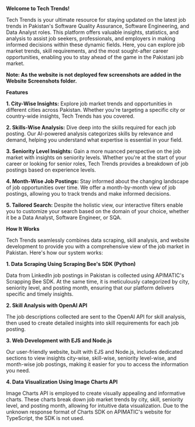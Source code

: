 **Welcome to Tech Trends!**

Tech Trends is your ultimate resource for staying updated on the latest job trends in Pakistan's Software Quality Assurance, Software Engineering, and Data Analyst roles. This platform offers valuable insights, statistics, and analysis to assist job seekers, professionals, and employers in making informed decisions within these dynamic fields. Here, you can explore job market trends, skill requirements, and the most sought-after career opportunities, enabling you to stay ahead of the game in the Pakistani job market.

**Note: As the website is not deployed few screenshots are added in the Website Screenshots folder.**

**Features**

**1. City-Wise Insights:** Explore job market trends and opportunities in different cities across Pakistan. Whether you're targeting a specific city or country-wide insights, Tech Trends has you covered.

**2. Skills-Wise Analysis:** Dive deep into the skills required for each job posting. Our AI-powered analysis categorizes skills by relevance and demand, helping you understand what expertise is essential in your field.

**3. Seniority Level Insights:** Gain a more nuanced perspective on the job market with insights on seniority levels. Whether you're at the start of your career or looking for senior roles, Tech Trends provides a breakdown of job postings based on experience levels.

**4. Month-Wise Job Postings:** Stay informed about the changing landscape of job opportunities over time. We offer a month-by-month view of job postings, allowing you to track trends and make informed decisions.

**5. Tailored Search:** Despite the holistic view, our interactive filters enable you to customize your search based on the domain of your choice, whether it be a Data Analyst, Software Engineer, or SQA.

**How It Works**

Tech Trends seamlessly combines data scraping, skill analysis, and website development to provide you with a comprehensive view of the job market in Pakistan. Here's how our system works:

**1. Data Scraping Using Scraping Bee's SDK (Python)**

Data from LinkedIn job postings in Pakistan is collected using APIMATIC's Scrapping Bee SDK. At the same time, it is meticulously categorized by city, seniority level, and posting month, ensuring that our platform delivers specific and timely insights.

**2. Skill Analysis with OpenAI API**

The job descriptions collected are sent to the OpenAI API for skill analysis, then used to create detailed insights into skill requirements for each job posting.

**3. Web Development with EJS and Node.js**

Our user-friendly website, built with EJS and Node.js, includes dedicated sections to view insights city-wise, skill-wise, seniority level-wise, and month-wise job postings, making it easier for you to access the information you need.

**4. Data Visualization Using Image Charts API**

Image Charts API is employed to create visually appealing and informative charts. These charts break down job market trends by city, skill, seniority level, and posting month, allowing for intuitive data visualization. Due to the unknown response format of Charts SDK on APIMATIC's website for TypeScript, the SDK is not used.

